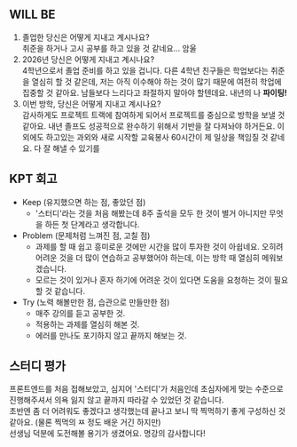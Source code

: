 ## **WIL**L BE
1. 졸업한 당신은 어떻게 지내고 계시나요?  
  취준을 하거나 고시 공부를 하고 있을 것 같네요... 암울
2. 2026년 당신은 어떻게 지내고 계시나요?  
  4학년으로서 졸업 준비를 하고 있을 겁니다. 다른 4학년 친구들은 학업보다는 취준을 열심히 할 것 같은데, 저는 아직 이수해야 하는 것이 많기 때문에 여전히 학업에 집중할 것 같아요. 남들보다 느리다고 좌절하지 말아야 할텐데요. 내년의 나 **파이팅!**
3. 이번 방학, 당신은 어떻게 지내고 계시나요?  
  감사하게도 프로젝트 트랙에 참여하게 되어서 프로젝트를 중심으로 방학을 보낼 것 같아요. 내년 졸프도 성공적으로 완수하기 위해서 기반을 잘 다져놔야 하거든요. 이외에도 하고있는 과외와 새로 시작할 교육봉사 60시간이 제 일상을 책임질 것 같네요. 다 잘 해낼 수 있기를

## KPT 회고
* Keep (유지했으면 하는 점, 좋았던 점)
  * '스터디'라는 것을 처음 해봤는데 8주 출석을 모두 한 것이 별거 아니지만 무엇을 하든 첫 단계라고 생각합니다.
* Problem (문제처럼 느껴진 점, 고칠 점)
  * 과제를 할 때 쉽고 흥미로운 것에만 시간을 많이 투자한 것이 아쉽네요. 오히려 어려운 것을 더 많이 연습하고 공부했어야 하는데, 이는 방학 때 열심히 메워보겠습니다.
  * 모르는 것이 있거나 혼자 하기에 어려운 것이 있다면 도움을 요청하는 것이 필요할 것 같습니다.
* Try (노력 해볼만한 점, 습관으로 만들만한 점)
  * 매주 강의를 듣고 공부한 것.
  * 적용하는 과제를 열심히 해본 것.
  * 에러를 만나도 포기하지 않고 끝까지 해보는 것.

## 스터디 평가
프론트엔드를 처음 접해보았고, 심지어 '스터디'가 처음인데 초심자에게 맞는 수준으로 진행해주셔서 의욕 잃지 않고 끝까지 따라갈 수 있었던 것 같습니다.  
초반엔 좀 더 어려워도 좋겠다고 생각했는데 끝나고 보니 딱 찍먹하기 좋게 구성하신 것 같아요. (물론 찍먹의 ㅉ 정도 배운 거긴 하지만)  
선생님 덕분에 도전해볼 용기가 생겼어요. 명강의 감사합니다!